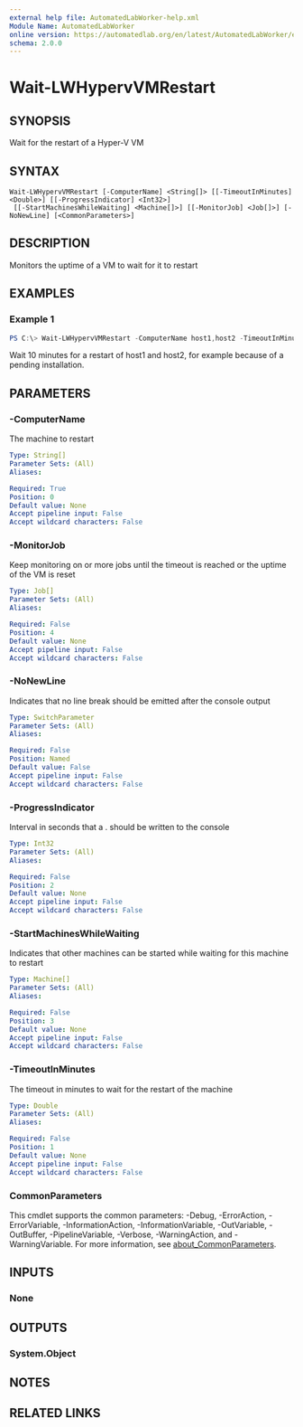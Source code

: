 ```yaml
---
external help file: AutomatedLabWorker-help.xml
Module Name: AutomatedLabWorker
online version: https://automatedlab.org/en/latest/AutomatedLabWorker/en-us/Wait-LWHypervVMRestart
schema: 2.0.0
---
```


# Wait-LWHypervVMRestart

## SYNOPSIS
Wait for the restart of a Hyper-V VM

## SYNTAX

```
Wait-LWHypervVMRestart [-ComputerName] <String[]> [[-TimeoutInMinutes] <Double>] [[-ProgressIndicator] <Int32>]
 [[-StartMachinesWhileWaiting] <Machine[]>] [[-MonitorJob] <Job[]>] [-NoNewLine] [<CommonParameters>]
```

## DESCRIPTION
Monitors the uptime of a VM to wait for it to restart

## EXAMPLES

### Example 1
```powershell
PS C:\> Wait-LWHypervVMRestart -ComputerName host1,host2 -TimeoutInMinutes 10
```

Wait 10 minutes for a restart of host1 and host2, for example because of a pending installation.

## PARAMETERS

### -ComputerName
The machine to restart

```yaml
Type: String[]
Parameter Sets: (All)
Aliases:

Required: True
Position: 0
Default value: None
Accept pipeline input: False
Accept wildcard characters: False
```

### -MonitorJob
Keep monitoring on or more jobs until the timeout is reached or the uptime of the VM is reset

```yaml
Type: Job[]
Parameter Sets: (All)
Aliases:

Required: False
Position: 4
Default value: None
Accept pipeline input: False
Accept wildcard characters: False
```

### -NoNewLine
Indicates that no line break should be emitted after the console output

```yaml
Type: SwitchParameter
Parameter Sets: (All)
Aliases:

Required: False
Position: Named
Default value: False
Accept pipeline input: False
Accept wildcard characters: False
```

### -ProgressIndicator
Interval in seconds that a .
should be written to the console

```yaml
Type: Int32
Parameter Sets: (All)
Aliases:

Required: False
Position: 2
Default value: None
Accept pipeline input: False
Accept wildcard characters: False
```

### -StartMachinesWhileWaiting
Indicates that other machines can be started while waiting for this machine to restart

```yaml
Type: Machine[]
Parameter Sets: (All)
Aliases:

Required: False
Position: 3
Default value: None
Accept pipeline input: False
Accept wildcard characters: False
```

### -TimeoutInMinutes
The timeout in minutes to wait for the restart of the machine

```yaml
Type: Double
Parameter Sets: (All)
Aliases:

Required: False
Position: 1
Default value: None
Accept pipeline input: False
Accept wildcard characters: False
```

### CommonParameters
This cmdlet supports the common parameters: -Debug, -ErrorAction, -ErrorVariable, -InformationAction, -InformationVariable, -OutVariable, -OutBuffer, -PipelineVariable, -Verbose, -WarningAction, and -WarningVariable. For more information, see [about_CommonParameters](http://go.microsoft.com/fwlink/?LinkID=113216).

## INPUTS

### None
## OUTPUTS

### System.Object
## NOTES

## RELATED LINKS

